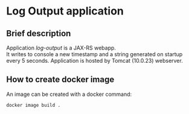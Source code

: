 # Log Output application

## Brief description

Application *log-output* is a JAX-RS webapp.  
It writes to console a new timestamp and a string generated on startup every 5 seconds.
Application is hosted by Tomcat (10.0.23) webserver.

## How to create docker image

An image can be created with a docker command:  
```shell
docker image build . 
```
